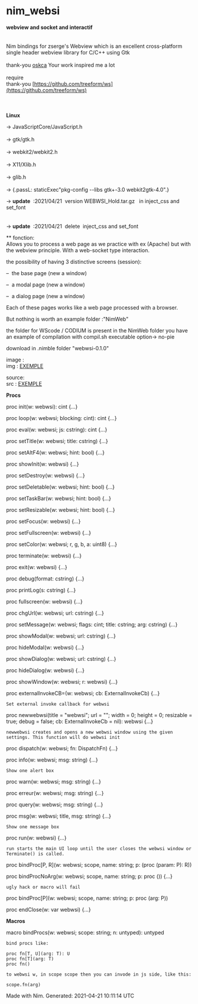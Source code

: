 # nim_websi
**webview and socket and  interactif**<br />
<br /><br />
Nim bindings for zserge's Webview which is an excellent cross-platform single header webview library for C/C++ using Gtk  
<br />
thank-you [oskca](https://github.com/oskca/webview)  Your work inspired me a lot 
<br />  
require <br />
thank-you [https://github.com/treeform/ws](https://github.com/treeform/ws)  
<br /><br />  
**Linux**<br />

&rarr;&nbsp;JavaScriptCore/JavaScript.h<br />  
&rarr;&nbsp;gtk/gtk.h<br />  
&rarr;&nbsp;webkit2/webkit2.h<br />  
&rarr;&nbsp;X11/Xlib.h<br />  
&rarr;&nbsp;glib.h<br />  
&rarr;&nbsp;{.passL: staticExec"pkg-config --libs gtk+-3.0 webkit2gtk-4.0".}<br />  


&rarr;&nbsp;**update**&nbsp;&nbsp;:2021/04/21&nbsp;&nbsp;version WEBWSI_Hold.tar.gz&nbsp;&nbsp; in inject_css and set_font<br />  <br />  
&rarr;&nbsp;**update**&nbsp;&nbsp;:2021/04/21&nbsp;&nbsp;delete&nbsp; inject_css and set_font 
<br />  


** fonction:<br />
Allows you to process a web page as we practice with ex (Apache) but with the webview principle.
With a web-socket type interaction.

the possibility of having 3 distinctive screens (session):

&ndash;&nbsp;   the base page (new a window)

&ndash;&nbsp;   a modal page (new a window)

&ndash;&nbsp;   a dialog page (new a window)

Each of these pages works like a web page processed with a browser.   
  


But nothing is worth an example folder :"NimWeb"  
  
the folder for WScode / CODIUM is present in the NimWeb folder
you have an example of compilation with compil.sh
executable option-> no-pie 

download in .nimble folder "webwsi-0.1.0"   
  
image :  
  img : [EXEMPLE](https://github.com/AS400JPLPC/nim_webwsi/blob/master/exemple.png)

source:  
  src : [EXEMPLE](https://github.com/AS400JPLPC/nim_webwsi/blob/master/NimWeb/ecr00.nim)

**Procs**

proc init(w: webwsi): cint {...}

proc loop(w: webwsi; blocking: cint): cint {...}

proc eval(w: webwsi; js: cstring): cint {...}

proc setTitle(w: webwsi; title: cstring) {...}

proc setAltF4(w: webwsi; hint: bool) {...}

proc showInit(w: webwsi) {...}

proc setDestroy(w: webwsi) {...}

proc setDeletable(w: webwsi; hint: bool) {...}

proc setTaskBar(w: webwsi; hint: bool) {...}

proc setResizable(w: webwsi; hint: bool) {...}

proc setFocus(w: webwsi) {...}

proc setFullscreen(w: webwsi) {...}

proc setColor(w: webwsi; r, g, b, a: uint8) {...}

proc terminate(w: webwsi) {...}

proc exit(w: webwsi) {...}

proc debug(format: cstring) {...}

proc printLog(s: cstring) {...}

proc fullscreen(w: webwsi) {...}

proc chgUrl(w: webwsi; url: cstring) {...}

proc setMessage(w: webwsi; flags: cint; title: cstring; arg: cstring) {...}

proc showModal(w: webwsi; url: cstring) {...}

proc hideModal(w: webwsi) {...}

proc showDialog(w: webwsi; url: cstring) {...}

proc hideDialog(w: webwsi) {...}

proc showWindow(w: webwsi; r: webwsi) {...}

proc externalInvokeCB=(w: webwsi; cb: ExternalInvokeCb) {...}

    Set external invoke callback for webwsi 

proc newwebwsi(title = "webwsi"; url = ""; width = 0; height = 0;
               resizable = true; debug = false; cb: ExternalInvokeCb = nil): webwsi {...}

    newwebwsi creates and opens a new webwsi window using the given settings. This function will do webwsi init 

proc dispatch(w: webwsi; fn: DispatchFn) {...}

proc info(w: webwsi; msg: string) {...}

    Show one alert box 

proc warn(w: webwsi; msg: string) {...}

proc erreur(w: webwsi; msg: string) {...}

proc query(w: webwsi; msg: string) {...}

proc msg(w: webwsi; title, msg: string) {...}

    Show one message box 

proc run(w: webwsi) {...}

    run starts the main UI loop until the user closes the webwsi window or Terminate() is called. 

proc bindProc[P, R](w: webwsi; scope, name: string; p: (proc (param: P): R))

proc bindProcNoArg(w: webwsi; scope, name: string; p: proc ()) {...}

    ugly hack or macro will fail 

proc bindProc[P](w: webwsi; scope, name: string; p: proc (arg: P))

proc endClose(w: var webwsi) {...}




**Macros**

macro bindProcs(w: webwsi; scope: string; n: untyped): untyped

    bind procs like:

    proc fn[T, U](arg: T): U
    proc fn[T](arg: T)
    proc fn()

    to webwsi w, in scope scope then you can invode in js side, like this:

    scope.fn(arg)



Made with Nim. Generated: 2021-04-21 10:11:14 UTC
